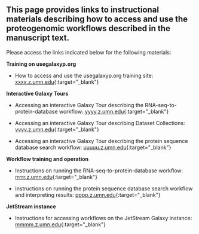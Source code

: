 ## This page provides links to instructional materials describing how to access and use the proteogenomic workflows described in the manuscript text.


Please access the links indicated below for the following materials:


**Training on usegalaxyp.org**

- How to access and use the usegalaxyp.org training site: [xxxx.z.umn.edu](http://xxxx.z.umn.edu){:target="_blank"}


**Interactive Galaxy Tours**

- Accessing an interactive Galaxy Tour describing the RNA-seq-to-protein-database workflow: [yyyy.z.umn.edu](http://yyyy.z.umn.edu){:target="_blank"}

- Accessing an interactive Galaxy Tour describing Dataset Collections: [vvvv.z.umn.edu](http://vvvv.z.umn.edu){:target="_blank"}

- Accessing an interactive Galaxy Tour describing the protein sequence database search workflow: [uuuuu.z.umn.edu](http://uuuuu.z.umn.edu){:target="_blank"}


**Workflow training and operation**

- Instructions on running the RNA-seq-to-protein-database workflow: [rrrrr.z.umn.edu](http://rrrrr.z.umn.edu){:target="_blank"}

- Instructions on running the protein sequence database search workflow and interpreting results: [pppp.z.umn.edu](http://pppp.z.umn.edu){:target="_blank"}


**JetStream instance**

- Instructions for accessing workflows on the JetStream Galaxy instance: [mmmm.z.umn.edu](http://mmmm.z.umn.edu){:target="_blank"}

